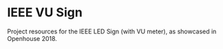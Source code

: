 # IEEE VU Sign
Project resources for the IEEE LED Sign (with VU meter), as showcased in Openhouse 2018.
